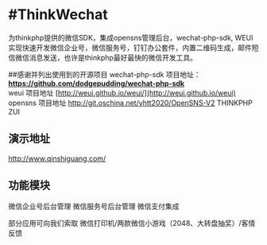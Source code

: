 ﻿#ThinkWechat
==============

为thinkphp提供的微信SDK，集成opensns管理后台，wechat-php-sdk, WEUI 实现快速开发微信企业号，微信服务号，钉钉办公套件，内置二维码生成，邮件短信微信消息发送，也许是thinkphp最好最快的微信开发工具。

##感谢并列出使用到的开源项目
wechat-php-sdk
项目地址：**https://github.com/dodgepudding/wechat-php-sdk**  
weui
项目地址
[http://weui.github.io/weui/](http://weui.github.io/weui)
opensns
项目地址
http://git.oschina.net/yhtt2020/OpenSNS-V2
THINKPHP
ZUI


## 演示地址
http://www.qinshiguang.com/

## 功能模块
微信企业号后台管理
微信服务号后台管理
微信支付集成

部分应用可向我们索取
微信打印机/两款微信小游戏（2048、大转盘抽奖）/客情反馈





